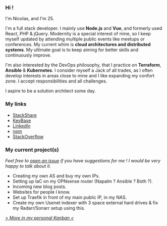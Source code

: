 ### Hi !

I'm Nicolas, and I'm 25.

I'm a full stack developer. I mainly use **Node.js** and **Vue**, and formerly used React, PHP & jQuery.
Modernity is a special interest of mine, so I keep myself updated by attending multiple public events like meetups or conferences. My current whim is **cloud architectures and distributed systems**.
My ultimate goal is to keep aiming for better skills and continuously improve.

I'm also interested by the DevOps philosophy, that I practice on **Terraform**, **Ansible** & **Kubernetes**.
I consider myself a Jack of all trades, as I often develop interests in areas close to mine and I like expanding my confort zone. I accept responsibilities and all challenges.

I aspire to be a solution architect some day.

### My links

* [StackShare](https://stackshare.io/Ilshidur/personal-stack)
* [KeyBase](https://keybase.io/ilshidur)
* [LinkedIn](https://www.linkedin.com/in/nicolascoutin)
* [npm](https://www.npmjs.com/~ilshidur)
* [StackOverflow](https://stackoverflow.com/story/nicolas-coutin)

### My current project(s)

*Feel free to [open an issue](https://github.com/Ilshidur/Ilshidur/issues/new?title=Suggestion%20on%20one%20of%20your%20projects) if you have suggestions for me ! I would be very happy to talk about it.*

* Creating my own AS and buy my own IPs.
* Setting up IaC on my OPNsense router (Napalm ? Ansible ? Both ?).
* Incoming new blog posts.
* Websites for people I know.
* Set up Traefik in front of my main public IP, in my NAS.
* Create my own Usenet indexer with 3 space external hard drives & fix my Radarr/Sonarr setup using this.

*[> More in my personal Kanban <](https://github.com/users/Ilshidur/projects/5)*
